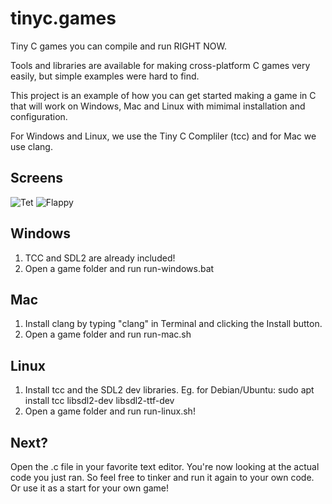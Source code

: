 # tinyc.games
Tiny C games you can compile and run RIGHT NOW.

Tools and libraries are available for making cross-platform C games very easily, but simple examples were hard to find.

This project is an example of how you can get started making a game in C that will work on Windows, Mac and Linux with mimimal installation and configuration.

For Windows and Linux, we use the Tiny C Compliler (tcc) and for Mac we use clang.

## Screens

![Tet](https://raw.githubusercontent.com/superjer/tinyc.games/gh-pages/images/tet-tiny.png)
![Flappy](https://raw.githubusercontent.com/superjer/tinyc.games/gh-pages/images/flappy-tiny.png)

## Windows
1. TCC and SDL2 are already included!
2. Open a game folder and run run-windows.bat

## Mac
1. Install clang by typing "clang" in Terminal and clicking the Install button.
2. Open a game folder and run run-mac.sh

## Linux
1. Install tcc and the SDL2 dev libraries. Eg. for Debian/Ubuntu:
    sudo apt install tcc libsdl2-dev libsdl2-ttf-dev
2. Open a game folder and run run-linux.sh!

## Next?

Open the .c file in your favorite text editor. You're now looking at the actual code you just ran. So feel free to tinker and run it again to your own code. Or use it as a start for your own game!
